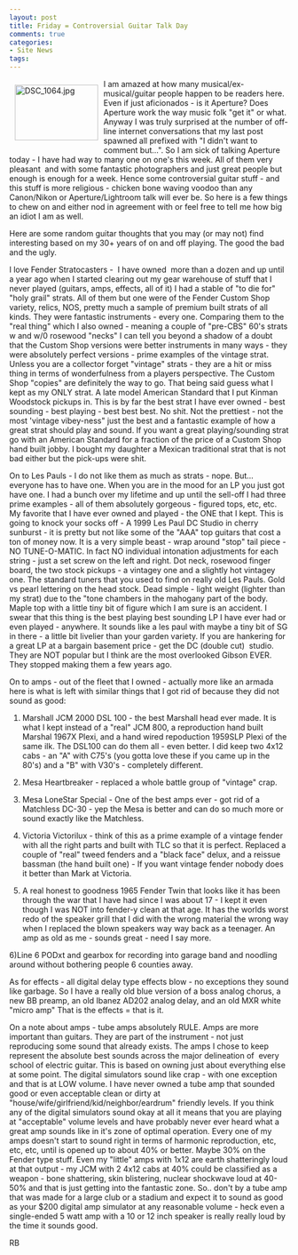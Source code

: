 ```yaml
---
layout: post
title: Friday = Controversial Guitar Talk Day
comments: true
categories:
- Site News
tags:
---
```

<a rel="lightbox" href="/wp-content/uploads/2010/05/DSC_1064.jpg"><img title="DSC_1064.jpg" src="/wp-content/uploads/2010/05/.thumbs/.DSC_1064.jpg" border="0" alt="DSC_1064.jpg" hspace="10" vspace="10" width="150" height="100" align="left" /></a>I am amazed at how many musical/ex-musical/guitar people happen to be readers here. Even if just aficionados - is it Aperture? Does Aperture work the way music folk "get it" or what. Anyway I was truly surprised at the number of off-line internet conversations that my last post spawned all prefixed with "I didn't want to comment but...". So I am sick of talking Aperture today - I have had way to many one on one's this week. All of them very pleasant  and with some fantastic photographers and just great people but enough is enough for a week. Hence some controversial guitar stuff - and this stuff is more religious - chicken bone waving voodoo than any Canon/Nikon or Aperture/Lightroom talk will ever be. So here is a few things to chew on and either nod in agreement with or feel free to tell me how big an idiot I am as well.

Here are some random guitar thoughts that you may (or may not) find interesting based on my 30+ years of on and off playing. The good the bad and the ugly.

I love Fender Stratocasters -  I have owned  more than a dozen and up until a year ago when I started clearing out my gear warehouse of stuff that I never played (guitars, amps, effects, all of it) I had a stable of "to die for" "holy grail" strats. All of them but one were of the Fender Custom Shop variety, relics, NOS, pretty much a sample of premium built strats of all kinds. They were fantastic instruments - every one. Comparing them to the "real thing" which I also owned - meaning a couple of "pre-CBS" 60's strats w and w/0 rosewood "necks" I can tell you beyond a shadow of a doubt that the Custom Shop versions were better instruments in many ways - they were absolutely perfect versions - prime examples of the vintage strat. Unless you are a collector forget "vintage" strats - they are a hit or miss thing in terms of wonderfulness from a players perspective. The Custom Shop "copies" are definitely the way to go. That being said guess what I kept as my ONLY strat. A late model American Standard that I put Kinman Woodstock pickups in. This is by far the best strat I have ever owned - best sounding - best playing - best best best. No shit. Not the prettiest - not the most 'vintage vibey-ness" just the best and a fantastic example of how a great strat should play and sound. If you want a great playing/sounding strat go with an American Standard for a fraction of the price of a Custom Shop hand built jobby. I bought my daughter a Mexican traditional strat that is not bad either but the pick-ups were shit.

On to Les Pauls - I do not like them as much as strats - nope. But... everyone has to have one. When you are in the mood for an LP you just got have one. I had a bunch over my lifetime and up until the sell-off I had three prime examples - all of them absolutely gorgeous - figured tops, etc, etc. My favorite that I have ever owned and played - the ONE that I kept. This is going to knock your socks off - A 1999 Les Paul DC Studio in cherry sunburst - it is pretty but not like some of the "AAA" top guitars that cost a ton of money now. It is a very simple beast - wrap around "stop" tail piece - NO TUNE-O-MATIC. In fact NO individual intonation adjustments for each string - just a set screw on the left and right. Dot neck, rosewood finger board, the two stock pickups - a vintagey one and a slightly hot vintagey one. The standard tuners that you used to find on really old Les Pauls. Gold vs pearl lettering on the head stock. Dead simple - light weight (lighter than my strat) due to the "tone chambers in the mahogany part of the body. Maple top with a little tiny bit of figure which I am sure is an accident. I swear that this thing is the best playing best sounding LP I have ever had or even played - anywhere. It sounds like a les paul with maybe a tiny bit of SG in there - a little bit livelier than your garden variety. If you are hankering for a great LP at a bargain basement price - get the DC (double cut)  studio. They are NOT popular but I think are the most overlooked Gibson EVER. They stopped making them a few years ago.

On to amps - out of the fleet that I owned - actually more like an armada here is what is left with similar things that I got rid of because they did not sound as good:

1) Marshall JCM 2000 DSL 100 - the best Marshall head ever made. It is what I kept instead of a "real" JCM 800, a reproduction hand built Marshal 1967X Plexi, and a hand wired repoduction 1959SLP Plexi of the same ilk. The DSL100 can do them all - even better. I did keep two 4x12 cabs - an "A" with C75's (you gotta love these if you came up in the 80's) and a "B" with V30's - completely different.

2) Mesa Heartbreaker - replaced a whole battle group of "vintage" crap.

3) Mesa LoneStar Special - One of the best amps ever - got rid of a Matchless DC-30 - yep the Mesa is better and can do so much more or sound exactly like the Matchless.

4) Victoria Victorilux - think of this as a prime example of a vintage fender with all the right parts and built with TLC so that it is perfect. Replaced a couple of "real" tweed fenders and a "black face" delux, and a reissue bassman (the hand built one) - If you want vintage fender nobody does it better than Mark at Victoria.

5) A real honest to goodness 1965 Fender Twin that looks like it has been through the war that I have had since I was about 17 - I kept it even though I was NOT into fender-y clean at that age. It has the worlds worst redo of the speaker grill that I did with the wrong material the wrong way when I replaced the blown speakers way way back as a teenager. An amp as old as me - sounds great - need I say more.

6)Line 6 PODxt and gearbox for recording into garage band and noodling around without bothering people 6 counties away.

As for effects - all digital delay type effects blow - no exceptions they sound like garbage. So I have a really old blue version of a boss analog chorus, a new BB preamp, an old Ibanez AD202 analog delay, and an old MXR white "micro amp" That is the effects = that is it.

On a note about amps - tube amps absolutely RULE. Amps are more important than guitars. They are part of the instrument - not just reproducing some sound that already exists. The amps I chose to keep represent the absolute best sounds across the major delineation of  every school of electric guitar. This is based on owning just about everything else at some point. The digital simulators sound like crap - with one exception and that is at LOW volume. I have never owned a tube amp that sounded good or even acceptable clean or dirty at "house/wife/girlfriend/kid/neighbor/eardrum" friendly levels. If you think any of the digital simulators sound okay at all it means that you are playing at "acceptable" volume levels and have probably never ever heard what a great amp sounds like in it's zone of optimal operation. Every one of my amps doesn't start to sound right in terms of harmonic reproduction, etc, etc, etc, until is opened up to about 40% or better. Maybe 30% on the Fender type stuff. Even my "little" amps with 1x12 are earth shatteringly loud at that output - my JCM with 2 4x12 cabs at 40% could be classified as a weapon - bone shattering, skin blistering, nuclear shockwave loud at 40-50% and that is just getting into the fantastic zone. So.. don't by a tube amp that was made for a large club or a stadium and expect it to sound as good as your $200 digital amp simulator at any reasonable volume - heck even a single-ended 5 watt amp with a 10 or 12 inch speaker is really really loud by the time it sounds good.

RB